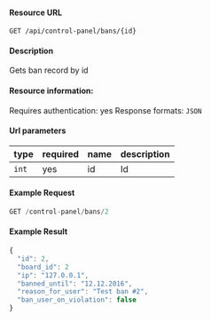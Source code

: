 #### Resource URL
`GET /api/control-panel/bans/{id}`

#### Description
  Gets ban record by id

#### Resource information:
  Requires authentication: yes
  Response formats: `JSON`

#### Url parameters
| type     | required | name                              | description
|----------|----------|-----------------------------------|-------------
| `int`    | yes      | id                                | Id


#### Example Request
```javascript
GET /control-panel/bans/2
```

#### Example Result
```javascript
{
  "id": 2,
  "board_id": 2
  "ip": "127.0.0.1",
  "banned_until": "12.12.2016",
  "reason_for_user": "Test ban #2",
  "ban_user_on_violation": false
}
```